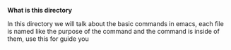 **What is this directory**

In this directory we will talk about the basic commands in emacs, each
file is named like the purpose of the command and the command is
inside of them, use this for guide you